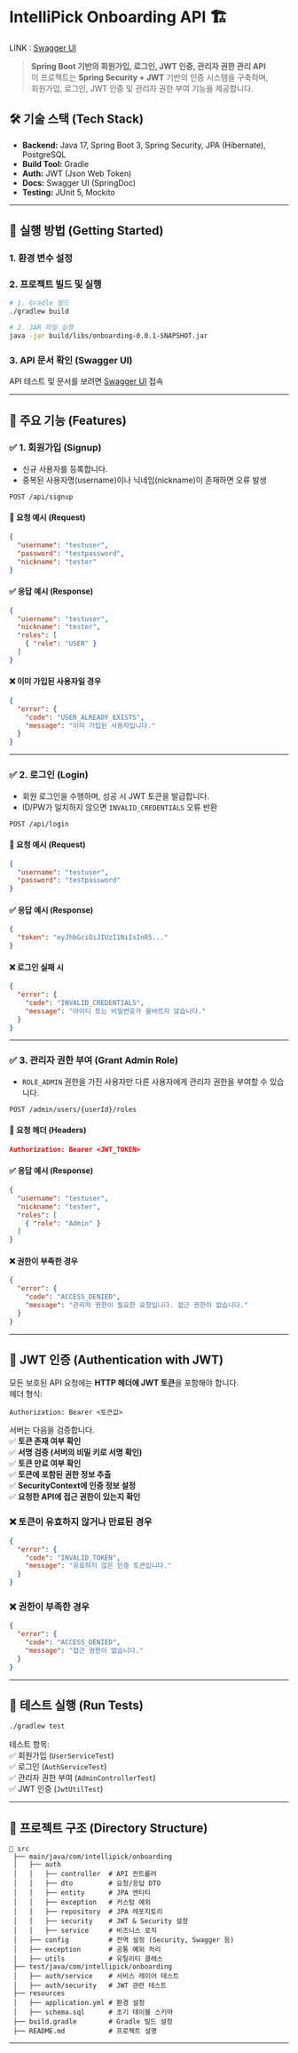 # **IntelliPick Onboarding API** 🏗️

LINK : [Swagger UI](http://3.39.10.79:8080/swagger-ui/index.html)

> **Spring Boot 기반의 회원가입, 로그인, JWT 인증, 관리자 권한 관리 API**  
> 이 프로젝트는 **Spring Security + JWT** 기반의 인증 시스템을 구축하며,  
> 회원가입, 로그인, JWT 인증 및 관리자 권한 부여 기능을 제공합니다.  

## **🛠️ 기술 스택 (Tech Stack)**  
- **Backend:** Java 17, Spring Boot 3, Spring Security, JPA (Hibernate), PostgreSQL  
- **Build Tool:** Gradle  
- **Auth:** JWT (Json Web Token)  
- **Docs:** Swagger UI (SpringDoc)  
- **Testing:** JUnit 5, Mockito  

---

## **📌 실행 방법 (Getting Started)**  
### **1. 환경 변수 설정**


### **2. 프로젝트 빌드 및 실행**
```bash
# 1. Gradle 빌드
./gradlew build

# 2. JAR 파일 실행
java -jar build/libs/onboarding-0.0.1-SNAPSHOT.jar
```

### **3. API 문서 확인 (Swagger UI)**
API 테스트 및 문서를 보려면 [Swagger UI](http://3.39.10.79:8080/swagger-ui/index.html) 접속  

---

## **📌 주요 기능 (Features)**  
### ✅ **1. 회원가입 (Signup)**
- 신규 사용자를 등록합니다.  
- 중복된 사용자명(username)이나 닉네임(nickname)이 존재하면 오류 발생  

```http
POST /api/signup
```
#### 📌 **요청 예시 (Request)**
```json
{
  "username": "testuser",
  "password": "testpassword",
  "nickname": "tester"
}
```
#### ✅ **응답 예시 (Response)**
```json
{
  "username": "testuser",
  "nickname": "tester",
  "roles": [
    { "role": "USER" }
  ]
}
```
#### ❌ **이미 가입된 사용자일 경우**
```json
{
  "error": {
    "code": "USER_ALREADY_EXISTS",
    "message": "이미 가입된 사용자입니다."
  }
}
```

---

### ✅ **2. 로그인 (Login)**
- 회원 로그인을 수행하며, 성공 시 JWT 토큰을 발급합니다.  
- ID/PW가 일치하지 않으면 `INVALID_CREDENTIALS` 오류 반환  

```http
POST /api/login
```
#### 📌 **요청 예시 (Request)**
```json
{
  "username": "testuser",
  "password": "testpassword"
}
```
#### ✅ **응답 예시 (Response)**
```json
{
  "token": "eyJhbGciOiJIUzI1NiIsInR5..."
}
```
#### ❌ **로그인 실패 시**
```json
{
  "error": {
    "code": "INVALID_CREDENTIALS",
    "message": "아이디 또는 비밀번호가 올바르지 않습니다."
  }
}
```

---

### ✅ **3. 관리자 권한 부여 (Grant Admin Role)**
- `ROLE_ADMIN` 권한을 가진 사용자만 다른 사용자에게 관리자 권한을 부여할 수 있습니다.  

```http
POST /admin/users/{userId}/roles
```
#### 📌 **요청 헤더 (Headers)**
```json
Authorization: Bearer <JWT_TOKEN>
```
#### ✅ **응답 예시 (Response)**
```json
{
  "username": "testuser",
  "nickname": "tester",
  "roles": [
    { "role": "Admin" }
  ]
}
```
#### ❌ **권한이 부족한 경우**
```json
{
  "error": {
    "code": "ACCESS_DENIED",
    "message": "관리자 권한이 필요한 요청입니다. 접근 권한이 없습니다."
  }
}
```

---

## **📌 JWT 인증 (Authentication with JWT)**
모든 보호된 API 요청에는 **HTTP 헤더에 JWT 토큰**을 포함해야 합니다.  
헤더 형식:  
```http
Authorization: Bearer <토큰값>
```
서버는 다음을 검증합니다.  
✅ **토큰 존재 여부 확인**  
✅ **서명 검증 (서버의 비밀 키로 서명 확인)**  
✅ **토큰 만료 여부 확인**  
✅ **토큰에 포함된 권한 정보 추출**  
✅ **SecurityContext에 인증 정보 설정**  
✅ **요청한 API에 접근 권한이 있는지 확인**  

### ❌ **토큰이 유효하지 않거나 만료된 경우**
```json
{
  "error": {
    "code": "INVALID_TOKEN",
    "message": "유효하지 않은 인증 토큰입니다."
  }
}
```
### ❌ **권한이 부족한 경우**
```json
{
  "error": {
    "code": "ACCESS_DENIED",
    "message": "접근 권한이 없습니다."
  }
}
```

---

## **📌 테스트 실행 (Run Tests)**
```bash
./gradlew test
```
테스트 항목:  
✅ 회원가입 (`UserServiceTest`)  
✅ 로그인 (`AuthServiceTest`)  
✅ 관리자 권한 부여 (`AdminControllerTest`)  
✅ JWT 인증 (`JwtUtilTest`)  

---

## **📌 프로젝트 구조 (Directory Structure)**  
```
📂 src
 ├── main/java/com/intellipick/onboarding
 │   ├── auth
 │   │   ├── controller  # API 컨트롤러
 │   │   ├── dto         # 요청/응답 DTO
 │   │   ├── entity      # JPA 엔티티
 │   │   ├── exception   # 커스텀 예외
 │   │   ├── repository  # JPA 레포지토리
 │   │   ├── security    # JWT & Security 설정
 │   │   ├── service     # 비즈니스 로직
 │   ├── config          # 전역 설정 (Security, Swagger 등)
 │   ├── exception       # 공통 예외 처리
 │   ├── utils           # 유틸리티 클래스
 ├── test/java/com/intellipick/onboarding
 │   ├── auth/service    # 서비스 레이어 테스트
 │   ├── auth/security   # JWT 관련 테스트
 ├── resources
 │   ├── application.yml # 환경 설정
 │   ├── schema.sql      # 초기 테이블 스키마
 ├── build.gradle        # Gradle 빌드 설정
 ├── README.md           # 프로젝트 설명
```

---
